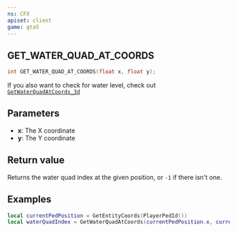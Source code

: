 ```yaml
---
ns: CFX
apiset: client
game: gta5
---
```

## GET_WATER_QUAD_AT_COORDS

```c
int GET_WATER_QUAD_AT_COORDS(float x, float y);
```

If you also want to check for water level, check out [`GetWaterQuadAtCoords_3d`](#_0xF8E03DB8)

## Parameters
* **x**: The X coordinate
* **y**: The Y coordinate

## Return value
Returns the water quad index at the given position, or `-1` if there isn't one.

## Examples

```lua
local currentPedPosition = GetEntityCoords(PlayerPedId())
local waterQuadIndex = GetWaterQuadAtCoords(currentPedPosition.x, currentPedPosition.y)
```

